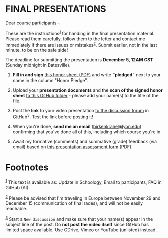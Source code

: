 

# FINAL PRESENTATIONS

Dear course participants -

These are the instructions<sup><a id="fnr.1" class="footref" href="#fn.1">1</a></sup> for handing in the final presentation
material. Please read them carefully, follow them to the letter
and contact me immediately if there are issues or
mistakes<sup><a id="fnr.2" class="footref" href="#fn.2">2</a></sup>. Submit earlier, not in the last minute, to be on
the safe side!

The deadline for submitting the presentation is **December 5, 12AM
CST** (Sunday midnight in Batesville).

1.  **Fill in and sign** [this honor sheet (PDF)](https://github.com/birkenkrahe/org/blob/master/Honor_pledge.pdf) and write
    **"pledged"** next to your name in the column "Honor Pledge".

2.  Upload your **presentation documents** and the **scan of the
    signed honor sheet** [to this GitHub folder](https://github.com/birkenkrahe/ai482/tree/main/presentations/4th_sprint_review) - please add your
    name(s) to the title of the file.

3.  Post the **link** to your video presentation [to the discussion
    forum](https://github.com/birkenkrahe/ai482/discussions) in GitHub<sup><a id="fnr.3" class="footref" href="#fn.3">3</a></sup>. Test the link before posting it!

4.  When you're done, **send me an email** (birkenkrahe@lyon.edu)
    confirming that you've done all of this, including which
    course you're in.

5.  Await my formative (comments) and summative (grade) feedback
    (via email) based on [this presentation assessment form](https://github.com/birkenkrahe/org/blob/master/Presentation_Assessment_Form.pdf) (PDF).


# Footnotes

<sup><a id="fn.1" href="#fnr.1">1</a></sup> This text is available as: Update in Schoology, Email to
participants, FAQ in GitHub (AI).

<sup><a id="fn.2" href="#fnr.2">2</a></sup> Please be advised that I'm traveling in Europe between November
29 and December 15 (communication of final rades), and will not be
easily reachable.

<sup><a id="fn.3" href="#fnr.3">3</a></sup> Start a `New discussion` and make sure that your name(s) appear
in the subject line of the post. Do **not post the video itself** since
GitHub has limited space available. Use GDrive, Vimeo or YouTube
(unlisted) instead.
